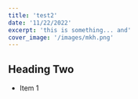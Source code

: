 ```yaml
---
title: 'test2'
date: '11/22/2022'
excerpt: 'this is something... and'
cover_image: '/images/mkh.png'
---
```



## Heading Two


* Item 1
